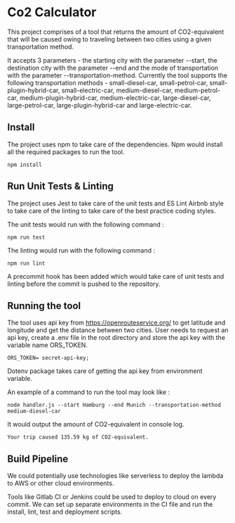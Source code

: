 # Co2 Calculator

This project comprises of a tool that returns the amount of CO2-equivalent that will be caused owing to traveling between two cities using a given transportation method.

It accepts 3 parameters - the starting city with the parameter --start, the destination city with the parameter --end and the mode of transportation with the parameter --transportation-method. Currently the tool supports the following transportation methods - small-diesel-car, small-petrol-car, small-plugin-hybrid-car, small-electric-car, medium-diesel-car, medium-petrol-car, medium-plugin-hybrid-car, medium-electric-car, large-diesel-car, large-petrol-car, large-plugin-hybrid-car and large-electric-car.
## Install

The project uses npm to take care of the dependencies. Npm would install all the required packages to run the tool.

```shell
npm install
```
## Run Unit Tests & Linting

The project uses Jest to take care of the unit tests and ES Lint Airbnb style to take care of the linting to take care of the best practice coding styles.

The unit tests would run with the following command :
```shell
npm run test
```

The linting would run with the following command :
```shell
npm run lint
```
A precommit hook has been added which would take care of unit tests and linting before the commit is pushed to the repository.

## Running the tool

The tool uses api key from https://openrouteservice.org/ to get latitude and longitude and get the distance between two cities. User needs to request an api key, create a .env file in the root directory and store the api key with the variable name ORS_TOKEN.

```shell
ORS_TOKEN= secret-api-key;
```
Dotenv package takes care of getting the api key from environment variable.

An example of a command to run the tool may look like :
```shell
node handler.js --start Hamburg --end Munich --transportation-method medium-diesel-car
```

It would output the amount of CO2-equivalent in console log.
```shell
Your trip caused 135.59 kg of CO2-equivalent.
```
## Build Pipeline

We could potentially use technologies like serverless to deploy the lambda to AWS or other cloud environments. 

Tools like Gitlab CI or Jenkins could be used to deploy to cloud on every commit. We can set up separate environments in the CI file and run the install, lint, test and deployment scripts.